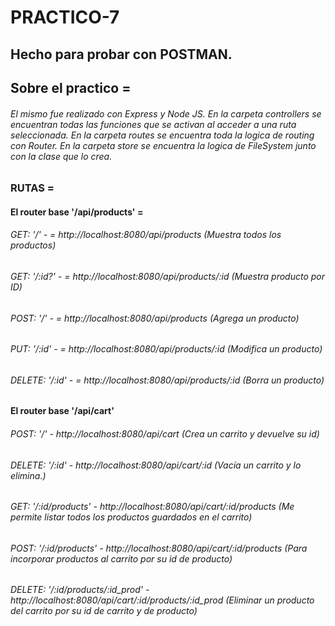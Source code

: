 
# PRACTICO-7

## Hecho para probar con POSTMAN.

## Sobre el practico =

###### El mismo fue realizado con Express y Node JS. En la carpeta controllers se encuentran todas las funciones que se activan al acceder a una ruta seleccionada. En la carpeta routes se encuentra toda la logica de routing con Router. En la carpeta store se encuentra la logica de FileSystem junto con la clase que lo crea.

### RUTAS =

#### El router base '/api/products' =
###### GET: '/' - = http://localhost:8080/api/products  (Muestra todos los productos)
###### GET: '/:id?' - = http://localhost:8080/api/products/:id  (Muestra producto por ID)
###### POST: '/' - = http://localhost:8080/api/products  (Agrega un producto)
###### PUT: '/:id' - = http://localhost:8080/api/products/:id  (Modifica un producto)
###### DELETE: '/:id' - = http://localhost:8080/api/products/:id  (Borra un producto)

#### El router base '/api/cart'

###### POST: '/' -  http://localhost:8080/api/cart (Crea un carrito y devuelve su id)
###### DELETE: '/:id' - http://localhost:8080/api/cart/:id (Vacía un carrito y lo elimina.)
###### GET: '/:id/products' - http://localhost:8080/api/cart/:id/products (Me permite listar todos los productos guardados en el carrito)
###### POST: '/:id/products' - http://localhost:8080/api/cart/:id/products (Para incorporar productos al carrito por su id de producto)
###### DELETE: '/:id/products/:id_prod' - http://localhost:8080/api/cart/:id/products/:id_prod (Eliminar un producto del carrito por su id de carrito y de producto)